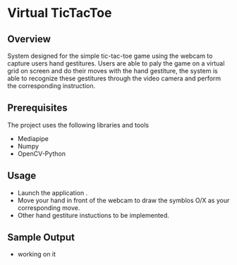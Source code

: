 # Virtual TicTacToe 

## Overview
System designed for the simple tic-tac-toe game using the webcam to capture users hand gestitures. Users are able to paly the game on a virtual grid on screen and do their moves with the hand gestiture, the system is able to recognize these gestitures through the video camera and perform the corresponding instruction. 

## Prerequisites
The project uses the following libraries and tools
- Mediapipe
- Numpy
- OpenCV-Python

## Usage
- Launch the application .
- Move your hand in front of the webcam to draw the symblos O/X as your corresponding move.
- Other hand gestiture instuctions to be implemented.

## Sample Output
- working on it
